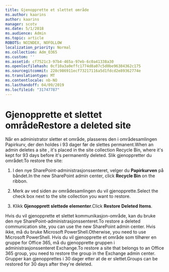 ```yaml
---
title: Gjenopprette et slettet område
ms.author: kaarins
author: kaarins
manager: scotv
ms.date: 5/1/2018
ms.audience: Admin
ms.topic: article
ROBOTS: NOINDEX, NOFOLLOW
localization_priority: Normal
ms.collection: Adm_O365
ms.custom: ''
ms.assetid: cf7521c3-97b4-465a-97eb-6c0a41338a30
ms.openlocfilehash: 0cf10a3a0effc1774d8a07c5d0be96384362c175
ms.sourcegitcommit: 228c986911ecf73217116a5d1fdcd2e89362774e
ms.translationtype: MT
ms.contentlocale: nb-NO
ms.lasthandoff: 04/09/2019
ms.locfileid: "31747787"
---
```

# <a name="restore-a-deleted-site"></a><span data-ttu-id="8a368-102">Gjenopprette et slettet område</span><span class="sxs-lookup"><span data-stu-id="8a368-102">Restore a deleted site</span></span>

<span data-ttu-id="8a368-103">Når en administrator sletter et område, plasseres den i områdesamlingen Papirkurv, der den holdes i 93 dager før de slettes permanent.</span><span class="sxs-lookup"><span data-stu-id="8a368-103">When an admin deletes a site , it's placed in the site collection Recycle Bin, where it's kept for 93 days before it's permanently deleted.</span></span> <span data-ttu-id="8a368-104">Slik gjenoppretter du området:</span><span class="sxs-lookup"><span data-stu-id="8a368-104">To restore the site:</span></span>
  
1. <span data-ttu-id="8a368-105">I den nye SharePoint-administrasjonssenteret, velger du **Papirkurven** på båndet.</span><span class="sxs-lookup"><span data-stu-id="8a368-105">In the new SharePoint admin center, click **Recycle Bin** on the ribbon.</span></span> 
    
2. <span data-ttu-id="8a368-106">Merk av ved siden av områdesamlingen du vil gjenopprette.</span><span class="sxs-lookup"><span data-stu-id="8a368-106">Select the check box next to the site collection you want to restore.</span></span>
    
3. <span data-ttu-id="8a368-107">Klikk **Gjenopprett slettede elementer**.</span><span class="sxs-lookup"><span data-stu-id="8a368-107">Click **Restore Deleted Items**.</span></span>
    
<span data-ttu-id="8a368-108">Hvis du vil gjenopprette et slettet kommunikasjon-område, kan du bruke den nye SharePoint-administrasjonssenteret.</span><span class="sxs-lookup"><span data-stu-id="8a368-108">To restore a deleted communication site, you can use the new SharePoint admin center.</span></span> <span data-ttu-id="8a368-109">Hvis ikke, må du bruke Microsoft PowerShell.</span><span class="sxs-lookup"><span data-stu-id="8a368-109">Otherwise, you need to use Microsoft PowerShell.</span></span> <span data-ttu-id="8a368-110">Hvis du vil gjenopprette et område som tilhører en gruppe for Office 365, må du gjenopprette gruppen i administrasjonssenteret Exchange.</span><span class="sxs-lookup"><span data-stu-id="8a368-110">To restore a site that belongs to an Office 365 group, you need to restore the group in the Exchange admin center.</span></span> <span data-ttu-id="8a368-111">Grupper kan gjenopprettes i 30 dager etter at de er slettet.</span><span class="sxs-lookup"><span data-stu-id="8a368-111">Groups can be restored for 30 days after they're deleted.</span></span>
  

